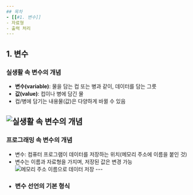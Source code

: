 ```yaml
--- 
## 목차 
- [[#1. 변수]] 
- 자료형 
- 출력 처리 
---
```

## 1. 변수 
### 실생활 속 변수의 개념 
- **변수(variable)**: 물을 담는 컵 또는 병과 같이, 데이터를 담는 그릇 
- **값(value)**: 컵이나 병에 담긴 물 
- 컵/병에 담기는 내용물(값)은 다양하게 바뀔 수 있음

![실생활 속 변수의 개념](https://cdn.mathpix.com/cropped/2025_04_28_149bebf46887b499e03cg-05.jpg?height=467&width=1315&top_left_y=1227&top_left_x=589)
--- 
### 프로그래밍 속 변수의 개념 
- 변수: 컴퓨터 프로그램이 데이터를 저장하는 위치(메모리 주소에 이름을 붙인 것)
- 변수는 이름과 자료형을 가지며, 저장된 값은 변경 가능 ![메모리 주소 이름으로 데이터 저장](https://cdn.mathpix.com/cropped/2025_04_28_149bebf46887b499e03cg-07.jpg?height=1256&width=1530&top_left_y=457&top_left_x=487) --- 
- ### 변수 선언의 기본 형식
